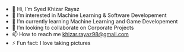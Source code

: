 - 👋 Hi, I’m Syed Khizar Rayaz
- 👀 I’m interested in Machine Learning & Software Developement
- 🌱 I’m currently learning Machine Learning and Game Developement
- 💞️ I’m looking to collaborate on Corporate Projects
- 📫 How to reach me khizar.rayaz98@gmail.com
- ⚡ Fun fact: I love taking pictures

<!---
syedkhizarrayaz-MS/syedkhizarrayaz-MS is a ✨ special ✨ repository because its `README.md` (this file) appears on your GitHub profile.
You can click the Preview link to take a look at your changes.
--->
